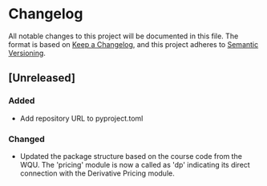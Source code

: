 # Changelog

All notable changes to this project will be documented in this file.
The format is based on [Keep a Changelog](https://keepachangelog.com/en/1.1.0/),
and this project adheres to [Semantic Versioning](https://semver.org/spec/v2.0.0.html).

## [Unreleased]

### Added       
- Add repository URL to pyproject.toml

### Changed     
- Updated the package structure based on the course code from the WQU. The 'pricing' module is now a called as 'dp' indicating its direct connection with the Derivative Pricing module.

